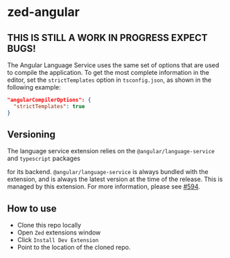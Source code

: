 # zed-angular

## THIS IS STILL A WORK IN PROGRESS EXPECT BUGS!

The Angular Language Service uses the same set of options that are used to compile the application.
To get the most complete information in the editor, set the `strictTemplates` option in `tsconfig.json`,
as shown in the following example:

```json
"angularCompilerOptions": {
  "strictTemplates": true
}
```

## Versioning

The language service extension relies on the `@angular/language-service` and `typescript` packages

for its backend. `@angular/language-service` is always bundled with the extension, and is always
the latest version at the time of the release. This is managed by this extension.
For more information, please see [#594](https://github.com/angular/vscode-ng-language-service/issues/594).

## How to use

- Clone this repo locally
- Open `Zed` extensions window
- Click `Install Dev Extension`
- Point to the location of the cloned repo.
